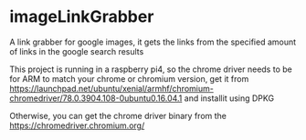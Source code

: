 # imageLinkGrabber
A link grabber for google images, it gets the links from the specified amount of links in the google search results

This project is running in a raspberry pi4, so the chrome driver needs to be for ARM to match your chrome or chromium version, get it from
https://launchpad.net/ubuntu/xenial/armhf/chromium-chromedriver/78.0.3904.108-0ubuntu0.16.04.1 and installit using DPKG

Otherwise, you can get the chrome driver binary from the https://chromedriver.chromium.org/
